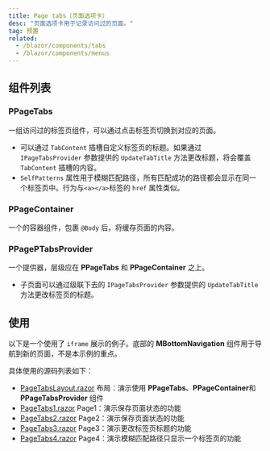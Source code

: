 ```yaml
---
title: Page tabs（页面选项卡）
desc: "页面选项卡用于记录访问过的页面。"
tag: 预置
related:
  - /blazor/components/tabs
  - /blazor/components/menus
---
```


## 组件列表

### PPageTabs

一组访问过的标签页组件，可以通过点击标签页切换到对应的页面。

- 可以通过 `TabContent` 插槽自定义标签页的标题。如果通过 `IPageTabsProvider` 参数提供的 `UpdateTabTitle`
  方法更改标题，将会覆盖 `TabContent` 插槽的内容。
- `SelfPatterns` 属性用于模糊匹配路径，所有匹配成功的路径都会显示在同一个标签页中。行为与`<a></a>`标签的 `href` 属性类似。

### PPageContainer

一个的容器组件，包裹 `@Body` 后，将缓存页面的内容。

### PPagePTabsProvider

一个提供器，层级应在 **PPageTabs** 和 **PPageContainer** 之上。

- 子页面可以通过级联下去的 `IPageTabsProvider` 参数提供的 `UpdateTabTitle` 方法更改标签页的标题。

## 使用

以下是一个使用了 `iframe` 展示的例子。底部的 **MBottomNavigation** 组件用于导航到新的页面，不是本示例的重点。

具体使用的源码列表如下：

- [PageTabsLayout.razor](https://github.com/BlazorComponent/MASA.Blazor/blob/main/docs/Masa.Blazor.Docs/Shared/PageTabsLayout.razor)
  布局：演示使用 **PPageTabs**、**PPageContainer**和**PPageTabsProvider** 组件
- [PageTabs1.razor](https://github.com/BlazorComponent/MASA.Blazor/blob/main/docs/Masa.Blazor.Docs/Pages/PageTabs1.razor)
  Page1：演示保存页面状态的功能
- [PageTabs2.razor](https://github.com/BlazorComponent/MASA.Blazor/blob/main/docs/Masa.Blazor.Docs/Pages/PageTabs2.razor)
  Page2：演示保存页面状态的功能
- [PageTabs3.razor](https://github.com/BlazorComponent/MASA.Blazor/blob/main/docs/Masa.Blazor.Docs/Pages/PageTabs3.razor)
  Page3：演示更改标签页标题的功能
- [PageTabs4.razor](https://github.com/BlazorComponent/MASA.Blazor/blob/main/docs/Masa.Blazor.Docs/Pages/PageTabs4.razor)
  Page4：演示模糊匹配路径只显示一个标签页的功能

<masa-example file="Examples.components.page_tabs.Usage" no-actions="true"></masa-example>
